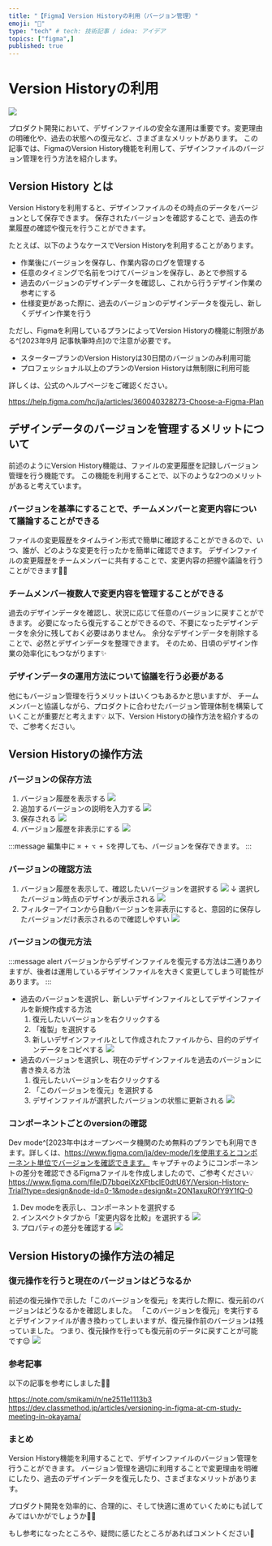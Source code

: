 ```yaml
---
title: "【Figma】Version Historyの利用（バージョン管理）"
emoji: "🔖"
type: "tech" # tech: 技術記事 / idea: アイデア
topics: ["figma",]
published: true
---
```


# Version Historyの利用

![](/images/figma-version-history/figma-version-history.png)


プロダクト開発において、デザインファイルの安全な運用は重要です。変更理由の明確化や、過去の状態への復元など、さまざまなメリットがあります。
この記事では、FigmaのVersion History機能を利用して、デザインファイルのバージョン管理を行う方法を紹介します。


## Version History とは

Version Historyを利用すると、デザインファイルのその時点のデータをバージョンとして保存できます。
保存されたバージョンを確認することで、過去の作業履歴の確認や復元を行うことができます。

たとえば、以下のようなケースでVersion Historyを利用することがあります。

- 作業後にバージョンを保存し、作業内容のログを管理する
- 任意のタイミングで名前をつけてバージョンを保存し、あとで参照する
- 過去のバージョンのデザインデータを確認し、これから行うデザイン作業の参考にする
- 仕様変更があった際に、過去のバージョンのデザインデータを復元し、新しくデザイン作業を行う


ただし、Figmaを利用しているプランによってVersion Historyの機能に制限がある^[2023年9月 記事執筆時点]ので注意が必要です。

- スタータープランのVersion Historyは30日間のバージョンのみ利用可能
- プロフェッショナル以上のプランのVersion Historyは無制限に利用可能

詳しくは、公式のヘルプページをご確認ください。

https://help.figma.com/hc/ja/articles/360040328273-Choose-a-Figma-Plan


## デザインデータのバージョンを管理するメリットについて

前述のようにVersion History機能は、ファイルの変更履歴を記録しバージョン管理を行う機能です。
この機能を利用することで、以下のような2つのメリットがあると考えています。

### バージョンを基準にすることで、チームメンバーと変更内容について議論することができる

ファイルの変更履歴をタイムライン形式で簡単に確認することができるので、いつ、誰が、どのような変更を行ったかを簡単に確認できます。
デザインファイルの変更履歴をチームメンバーに共有することで、変更内容の把握や議論を行うことができます🙋‍♂️

### チームメンバー複数人で変更内容を管理することができる

過去のデザインデータを確認し、状況に応じて任意のバージョンに戻すことができます。
必要になったら復元することができるので、不要になったデザインデータを余分に残しておく必要はありません。
余分なデザインデータを削除することで、必然とデザインデータを整理できます。
そのため、日頃のデザイン作業の効率化にもつながります✨

### デザインデータの運用方法について協議を行う必要がある

他にもバージョン管理を行うメリットはいくつもあるかと思いますが、
チームメンバーと協議しながら、プロダクトに合わせたバージョン管理体制を構築していくことが重要だと考えます💡
以下、Version Historyの操作方法を紹介するので、ご参考ください。




## Version Historyの操作方法

### バージョンの保存方法


1. バージョン履歴を表示する
	![](/images/figma-version-history/add-version-01.png)
2. 追加するバージョンの説明を入力する
	![](/images/figma-version-history/add-version-02.png)
3. 保存される
	![](/images/figma-version-history/add-version-03.png)
4. バージョン履歴を非表示にする
	![](/images/figma-version-history/add-version-04.png)



:::message
編集中に `⌘ + ⌥ + S`を押しても、バージョンを保存できます。
:::



### バージョンの確認方法

1. バージョン履歴を表示して、確認したいバージョンを選択する
	![](/images/figma-version-history/check-version-01.png)
	↓ 選択したバージョン時点のデザインが表示される
	![](/images/figma-version-history/check-version-02.png)
2. フィルターアイコンから自動バージョンを非表示にすると、意図的に保存したバージョンだけ表示されるので確認しやすい
	![](/images/figma-version-history/check-version-03.png)


### バージョンの復元方法

:::message alert
バージョンからデザインファイルを復元する方法は二通りありますが、後者は運用しているデザインファイルを大きく変更してしまう可能性があります。
:::

- 過去のバージョンを選択し、新しいデザインファイルとしてデザインファイルを新規作成する方法
	1. 復元したいバージョンを右クリックする
	2. 「複製」を選択する
	3. 新しいデザインファイルとして作成されたファイルから、目的のデザインデータをコピペする
	![](/images/figma-version-history/restore-version-01.png) 
- 過去のバージョンを選択し、現在のデザインファイルを過去のバージョンに書き換える方法
	1. 復元したいバージョンを右クリックする
	2. 「このバージョンを復元」を選択する
	3. デザインファイルが選択したバージョンの状態に更新される
	![](/images/figma-version-history/restore-version-02.png)



### コンポーネントごとのversionの確認

Dev mode^[2023年中はオープンベータ機関のため無料のプランでも利用できます。詳しくは、https://www.figma.com/ja/dev-mode/]を使用するとコンポーネント単位でバージョンを確認できます。
キャプチャのようにコンポーネントの差分を確認できるFigmaファイルを作成しましたので、ご参考ください💡
https://www.figma.com/file/D7bbqeiXzXFtbclE0dtU6Y/Version-History-Trial?type=design&node-id=0-1&mode=design&t=2ON1axuROfY9Y1fQ-0

1. Dev modeを表示し、コンポーネントを選択する
2. インスペクトタブから「変更内容を比較」を選択する
	![](/images/figma-version-history/difff-component-01.png)
3. プロパティの差分を確認する
	![](/images/figma-version-history/difff-component-02.png)


## Version Historyの操作方法の補足

### 復元操作を行うと現在のバージョンはどうなるか

前述の復元操作で示した「このバージョンを復元」を実行した際に、復元前のバージョンはどうなるかを確認しました。
「このバージョンを復元」を実行するとデザインファイルが書き換わってしまいますが、復元操作前のバージョンは残っていました。
つまり、復元操作を行っても復元前のデータに戻すことが可能です😌
![](/images/figma-version-history/what-happen-after-restore-operation.gif)


### 参考記事

以下の記事を参考にしました🙇‍♂️

https://note.com/smikami/n/ne2511e1113b3
https://dev.classmethod.jp/articles/versioning-in-figma-at-cm-study-meeting-in-okayama/


### まとめ

Version History機能を利用することで、デザインファイルのバージョン管理を行うことができます。
バージョン管理を適切に利用することで変更理由を明確にしたり、過去のデザインデータを復元したり、さまざまなメリットがあります。

プロダクト開発を効率的に、合理的に、そして快適に進めていくためにも試してみてはいかがでしょうか🙋‍♂️

もし参考になったところや、疑問に感じたところがあればコメントください🌻


